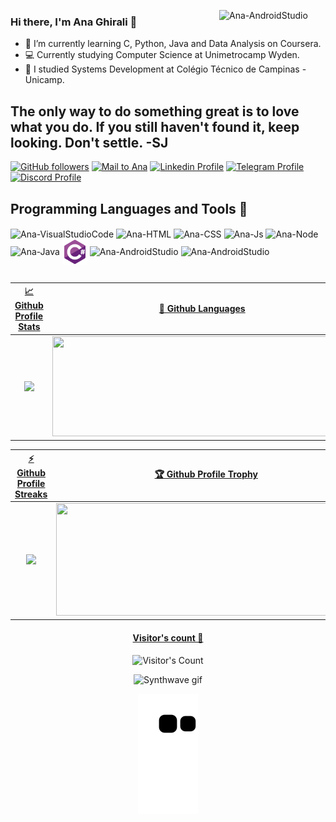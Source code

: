   <img src="https://user-images.githubusercontent.com/91635391/171524159-ef0869a7-4436-424a-8aa2-bff9d5f69475.png" align=
"right" alt="Ana-AndroidStudio" width="170" >

### Hi there, I'm Ana Ghirali 👋


- 🌱 I’m currently learning C, Python, Java and Data Analysis on Coursera.
- 💻 Currently studying Computer Science at Unimetrocamp Wyden.
- 📖 I studied Systems Development at Colégio Técnico de Campinas - Unicamp.

## The only way to do something great is to love what you do. If you still haven't found it, keep looking. Don't settle. -SJ


[<img alt="GitHub followers" src="https://img.shields.io/github/followers/Anaghirali?label=Follow&style=social" height="22" title="Follow me"/>][github]
[<img alt="Mail to Ana" src="https://img.shields.io/badge/-Gmail-c14438?style=flat&logo=Gmail&logoColor=white" height="22" title="Anaghirali@gmail.com" />][email]
[<img alt="Linkedin Profile" src="https://img.shields.io/badge/-LinkedIn-blue?style=flat-square&logo=Linkedin&logoColor=white&link=https://www.linkedin.com/in/Anaghirali" height="22" />][linkedin]
[<img alt="Telegram Profile" src="https://img.shields.io/badge/-Telegram-black?style=flat-square&logo=Telegram&link=https://www.linkedin.com/in/Anaghirali" height="22" />][telegram] 
[<img alt="Discord Profile" src="https://img.shields.io/badge/Discord-7289DA?style=for-the-badge&logo=discord&logoColor=white&link=dsc.bio/Anaghirali" height="22" />][discord]

[github]: https://github.com/Anaghirali
[linkedin]:www.linkedin.com/in/Anaghirali
[email]: mailto:anaghirali@gmail.com
[telegram]: https://t.me/Anaghirali
[discord]: https://dsc.bio/Anaghirali


## Programming Languages and Tools 🚀

<div style="display: inline_block"> 
  
  <img align="center" alt="Ana-VisualStudioCode" width="40" src="https://img.icons8.com/color/48/000000/visual-studio-code-2019.png">
  <img align="center" alt="Ana-HTML" width="40" src="https://cdn.jsdelivr.net/gh/devicons/devicon/icons/html5/html5-original.svg">
  <img align="center" alt="Ana-CSS" width="40" src="https://cdn.jsdelivr.net/gh/devicons/devicon/icons/css3/css3-original.svg">
  <img align="center" alt="Ana-Js" width="40" src="https://img.icons8.com/color/240/000000/javascript.png">
  <img align="center" alt="Ana-Node" width="40" src="https://img.icons8.com/color/240/000000/nodejs.png">
  <img align="center" alt="Ana-Java" width="40" src="https://cdn.jsdelivr.net/gh/devicons/devicon/icons/java/java-original-wordmark.svg">
  <img align="center" alt="Ana-CSharp" width="40" src="https://raw.githubusercontent.com/devicons/devicon/master/icons/csharp/csharp-original.svg">
  <img align="center" alt="Ana-AndroidStudio" width="40" src="https://cdn.jsdelivr.net/gh/devicons/devicon/icons/androidstudio/androidstudio-original.svg">
  <img align="center" alt="Ana-AndroidStudio" width="40" src="https://img.shields.io/badge/Flutter-%2302569B.svg?style=for-the-badge&logo=Flutter&logoColor=white">
</div>

##

| [📈 Github Profile Stats](https://github.com/anuraghazra/github-readme-stats#github-stats-card) |  [📓 Github Languages](https://github.com/anuraghazra/github-readme-stats#top-languages-card) |
| :---: | :---: |
| <img height="180" src="https://github-readme-stats.vercel.app/api?username=Anaghirali&show_icons=true&theme=radical" /> | <img height="160" width="480"  src="https://github-readme-stats.vercel.app/api/top-langs/?username=Anaghirali&theme=radical&layout=compact" /> |

| [⚡️ Github Profile Streaks](https://github.com/DenverCoder1/github-readme-streak-stats#github-readme-streak-stats) | [🏆 Github Profile Trophy](https://github.com/ryo-ma/github-profile-trophy#github-profile-trophy)
| :---: | :---: |
| <img height="180" src="https://github-readme-streak-stats.herokuapp.com?user=Anaghirali&theme=radical&date_format=M%20j%5B%2C%20Y%5D&ring=DD0000&currStreakNum=DDC900&fire=DD0000&currStreakLabel=DDC900&sideLabels=00DDD6" /> | <img height="180" width="480" src="https://github-profile-trophy.vercel.app/?username=Anaghirali&theme=radicalh&row=2&column=5&margin-w=15&margin-h=15&rank=SECRET,SSS,SS,S,AAA,AA,A,B,C" /> |


<div align="center">

[<h4>Visitor's count 👀</h4>](https://dev.to/ryanlanciaux/visitor-count-on-your-github-profile-with-one-line-of-markdown-593g)
<img src="https://profile-counter.glitch.me/Anaghirali/count.svg" alt="Visitor's Count" title="Visitor's Count"/>

<img src="https://i.pinimg.com/originals/84/9a/3d/849a3d5dc8097ab17fe0692dcfe3db55.gif" alt="Synthwave gif" >

![Snake animation](https://github.com/anaghirali/anaghirali/blob/output/github-contribution-grid-snake.svg)
  
</div>
